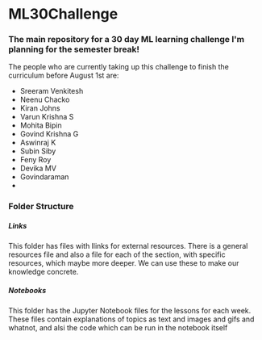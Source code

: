 # ML30Challenge

### The main repository for a 30 day ML learning challenge I'm planning for the semester break!

The people who are currently taking up this challenge to finish the curriculum before August 1st are:

- Sreeram Venkitesh
- Neenu Chacko
- Kiran Johns
- Varun Krishna S
- Mohita Bipin
- Govind Krishna G
- Aswinraj K
- Subin Siby
- Feny Roy
- Devika MV
- Govindaraman
-



### Folder Structure

##### Links 
This folder has files with llinks for external resources. There is a general resources file and also a file for each of the section, with specific resources, which maybe more deeper. We can use these to make our knowledge concrete.

##### Notebooks
This folder has the Jupyter Notebook files for the lessons for each week. These files contain explanations of topics as text and images and gifs and whatnot, and alsi the code which can be run in the notebook itself


